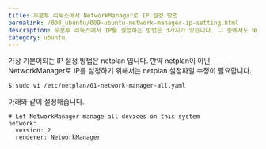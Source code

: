 ```yaml
---
title: 우분투 리눅스에서 NetworkManager로 IP 설정 방법
permalink: /008_ubuntu/009-ubuntu-network-manager-ip-setting.html
description: 우분투 리눅스에서 IP를 설정하는 방법은 3가지가 있습니다. 그 중에서도 NetworkManager로 IP를 설정하는 방법에 대해서 설명합니다.
category: ubuntu
---
```

가장 기본이되는 IP 설정 방법은 netplan 입니다. 
만약 netplan이 아닌 NetworkManager로 IP를 설정하기 위해서는
netplan 설정파일 수정이 필요합니다.


```bash
$ sudo vi /etc/netplan/01-network-manager-all.yaml
```


아래와 같이 설정해줍니다.


```
# Let NetworkManager manage all devices on this system
network:
  version: 2
  renderer: NetworkManager
```
